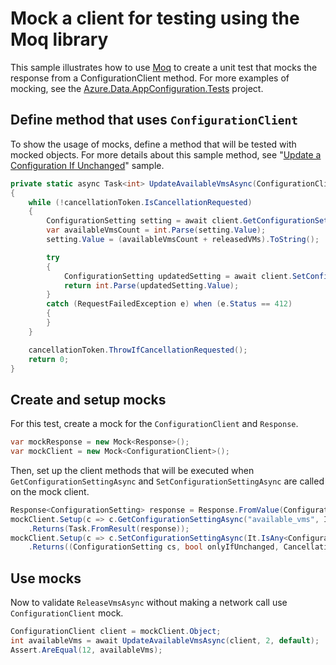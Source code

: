 # Mock a client for testing using the Moq library

This sample illustrates how to use [Moq](https://github.com/Moq/moq4/) to create a unit test that mocks the response from a ConfigurationClient method. For more examples of mocking, see the [Azure.Data.AppConfiguration.Tests](https://github.com/Azure/azure-sdk-for-net/blob/main/sdk/appconfiguration/Azure.Data.AppConfiguration/tests/ConfigurationMockTests.cs) project.

## Define method that uses `ConfigurationClient`

To show the usage of mocks, define a method that will be tested with mocked objects. For more details about this sample method, see "[Update a Configuration If Unchanged](https://github.com/Azure/azure-sdk-for-net/blob/main/sdk/appconfiguration/Azure.Data.AppConfiguration/samples/Sample6_UpdateSettingIfUnchanged.md)" sample.

```C# Snippet:AzConfigSample7_MethodToTest
private static async Task<int> UpdateAvailableVmsAsync(ConfigurationClient client, int releasedVMs, CancellationToken cancellationToken)
{
    while (!cancellationToken.IsCancellationRequested)
    {
        ConfigurationSetting setting = await client.GetConfigurationSettingAsync("available_vms", cancellationToken: cancellationToken);
        var availableVmsCount = int.Parse(setting.Value);
        setting.Value = (availableVmsCount + releasedVMs).ToString();

        try
        {
            ConfigurationSetting updatedSetting = await client.SetConfigurationSettingAsync(setting, onlyIfUnchanged: true, cancellationToken);
            return int.Parse(updatedSetting.Value);
        }
        catch (RequestFailedException e) when (e.Status == 412)
        {
        }
    }

    cancellationToken.ThrowIfCancellationRequested();
    return 0;
}
```

## Create and setup mocks

For this test, create a mock for the `ConfigurationClient` and `Response`.

```C# Snippet:AzConfigSample7_CreateMocks
var mockResponse = new Mock<Response>();
var mockClient = new Mock<ConfigurationClient>();
```

Then, set up the client methods that will be executed when `GetConfigurationSettingAsync` and `SetConfigurationSettingAsync` are called on the mock client.

```C# Snippet:AzConfigSample7_SetupMocks
Response<ConfigurationSetting> response = Response.FromValue(ConfigurationModelFactory.ConfigurationSetting("available_vms", "10"), mockResponse.Object);
mockClient.Setup(c => c.GetConfigurationSettingAsync("available_vms", It.IsAny<string>(), It.IsAny<CancellationToken>()))
    .Returns(Task.FromResult(response));
mockClient.Setup(c => c.SetConfigurationSettingAsync(It.IsAny<ConfigurationSetting>(), true, It.IsAny<CancellationToken>()))
    .Returns((ConfigurationSetting cs, bool onlyIfUnchanged, CancellationToken ct) => Task.FromResult(Response.FromValue(cs, new Mock<Response>().Object)));
```

## Use mocks

Now to validate `ReleaseVmsAsync` without making a network call use `ConfigurationClient` mock.

```C# Snippet:AzConfigSample7_UseMocks
ConfigurationClient client = mockClient.Object;
int availableVms = await UpdateAvailableVmsAsync(client, 2, default);
Assert.AreEqual(12, availableVms);
```
